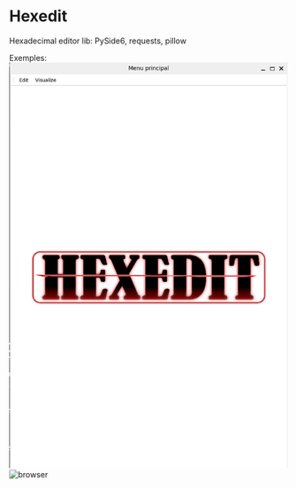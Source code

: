# Hexedit
Hexadecimal editor
lib: PySide6, requests, pillow

Exemples:
![menu](doc/menu.png)
![browser](browser.png)
